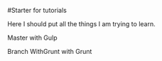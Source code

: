 
#Starter for tutorials
<p>Here I should put all the things I am trying to learn.</p>
<p>Master with Gulp</p>
<p>Branch WithGrunt with Grunt</p>
